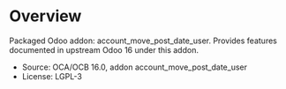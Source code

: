 # Overview

Packaged Odoo addon: account_move_post_date_user. Provides features documented in upstream Odoo 16 under this addon.

- Source: OCA/OCB 16.0, addon account_move_post_date_user
- License: LGPL-3
